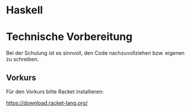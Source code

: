 # Haskell

# Technische Vorbereitung

Bei der Schulung ist es sinnvoll, den Code nachzuvollziehen
bzw. eigenen zu schreiben. 

## Vorkurs

Für den Vorkurs bitte Racket installieren:

https://download.racket-lang.org/

